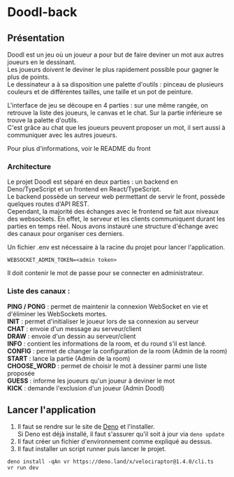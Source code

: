 # Doodl-back

## Présentation
Doodl est un jeu où un joueur a pour but de faire deviner un mot aux autres joueurs en le dessinant.  
Les joueurs doivent le deviner le plus rapidement possible pour gagner le plus de points.  
Le dessinateur a à sa disposition une palette d'outils : pinceau de plusieurs couleurs et de différentes tailles, une taille et un pot de peinture. 

L'interface de jeu se découpe en 4 parties : sur une même rangée, on retrouve la liste des joueurs, le canvas et le chat. Sur la partie inférieure se trouve la palette d'outils.  
C'est grâce au chat que les joueurs peuvent proposer un mot, il sert aussi à communiquer avec les autres joueurs.  

Pour plus d'informations, voir le README du front

### Architecture
Le projet Doodl est séparé en deux parties : un backend en Deno/TypeScript et un frontend en React/TypeScript.  
Le backend possède un serveur web permettant de servir le front, possède quelques routes d'API REST.  
Cependant, la majorité des échanges avec le frontend se fait aux niveaux des websockets. En effet, le serveur et les clients communiquent durant les parties en temps réel.
Nous avons instauré une structure d'échange avec des canaux pour organiser ces derniers.  

Un fichier .env est nécessaire à la racine du projet pour lancer l'application.  
```.env
WEBSOCKET_ADMIN_TOKEN=<admin token>
```
Il doit contenir le mot de passe pour se connecter en administrateur.  

### Liste des canaux :  
**PING / PONG** : permet de maintenir la connexion WebSocket en vie et d'éliminer les WebSockets mortes.  
**INIT** : permet d'initialiser le joueur lors de sa connexion au serveur  
**CHAT** : envoie d'un message au serveur/client  
**DRAW** : envoie d'un dessin au serveur/client  
**INFO** : contient les informations de la room, et du round s'il est lancé.  
**CONFIG** : permet de changer la configuration de la room (Admin de la room)  
**START** : lance la partie (Admin de la room)  
**CHOOSE_WORD** : permet de choisir le mot à dessiner parmi une liste proposée  
**GUESS** : informe les joueurs qu'un joueur à deviner le mot  
**KICK** : demande l'exclusion d'un joueur (Admin Doodl)  


## Lancer l'application
1) Il faut se rendre sur le site de [Deno](https://deno.land/#installation) et l'installer.  
Si Deno est déjà installé, il faut s'assurer qu'il soit à jour via `deno update`
2) Il faut créer un fichier d'environnement comme expliqué au dessus.  
3) Il faut installer un script runner puis lancer le projet.
```shell
deno install -qAn vr https://deno.land/x/velociraptor@1.4.0/cli.ts
vr run dev
```
